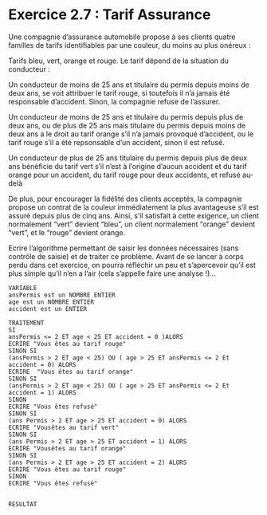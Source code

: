 # Exercice 2.7 : Tarif Assurance
Une compagnie d’assurance automobile propose à ses clients quatre familles de tarifs identifiables par une couleur, du moins au plus onéreux :

Tarifs bleu, vert, orange et rouge.
Le tarif dépend de la situation du conducteur :

Un conducteur de moins de 25 ans et titulaire du permis depuis moins de deux ans, se voit attribuer le tarif rouge, si toutefois il n’a jamais été responsable d’accident. Sinon, la compagnie refuse de l’assurer.

Un conducteur de moins de 25 ans et titulaire du permis depuis plus de deux ans, ou de plus de 25 ans mais titulaire du permis depuis moins de deux ans a le droit au tarif orange s’il n’a jamais provoqué d’accident, ou le tarif rouge s’il a été repsonsable d’un accident, sinon il est refusé.

Un conducteur de plus de 25 ans titulaire du permis depuis plus de deux ans bénéficie du tarif vert s’il n’est à l’origine d’aucun accident et du tarif orange pour un accident, du tarif rouge pour deux accidents, et refusé au-delà

De plus, pour encourager la fidélité des clients acceptés, la compagnie propose un contrat de la couleur immédiatement la plus avantageuse s’il est assuré depuis plus de cinq ans. Ainsi, s’il satisfait à cette exigence, un client normalement “vert” devient “bleu”, un client normalement “orange” devient “vert”, et le “rouge” devient orange.

Ecrire l’algorithme permettant de saisir les données nécessaires (sans contrôle de saisie) et de traiter ce problème. Avant de se lancer à corps perdu dans cet exercice, on pourra réfléchir un peu et s’apercevoir qu’il est plus simple qu’il n’en a l’air (cela s’appelle faire une analyse !)…

```
VARIABLE 
ansPermis est un NOMBRE ENTIER
age est un NOMBRE ENTIER
accident est un ENTIER

TRAITEMENT
SI 
ansPermis <= 2 ET age < 25 ET accident = 0 )ALORS
ECRIRE "Vous êtes au tarif rouge"
SINON SI
(ansPermis > 2 ET age < 25) OU ( age > 25 ET ansPermis <= 2 Et accident = 0) ALORS
ECRIRE  "Vous êtes au tarif orange"
SINON SI
(ansPermis > 2 ET age < 25) OU ( age > 25 ET ansPermis <= 2 Et accident = 1) ALORS
SINON
ECRIRE "Vous êtes refusé"
SINON SI
(ans Permis > 2 ET age > 25 ET accident = 0) ALORS
ECRIRE "Vousêtes au tarif vert"
SINON SI
(ans Permis > 2 ET age > 25 ET accident = 1) ALORS
ECRIRE "Vousêtes au tarif orange"
SINON SI
(ans Permis > 2 ET age > 25 ET accident = 2) ALORS
ECRIRE "Vous êtes au tarif rouge"
SINON
ECRIRE "Vous êtes refusé" 


RESULTAT


```